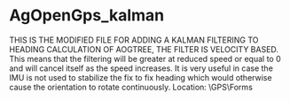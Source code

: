 # AgOpenGps_kalman
THIS IS THE MODIFIED FILE FOR ADDING A KALMAN FILTERING TO HEADING CALCULATION OF AOGTREE, THE FILTER IS VELOCITY BASED. 
This means that the filtering will be greater at reduced speed or equal to 0 and will cancel itself as the speed increases. It is very useful in case the IMU is not used to stabilize
the fix to fix heading which would otherwise cause the orientation to rotate continuously. Location: \GPS\Forms

